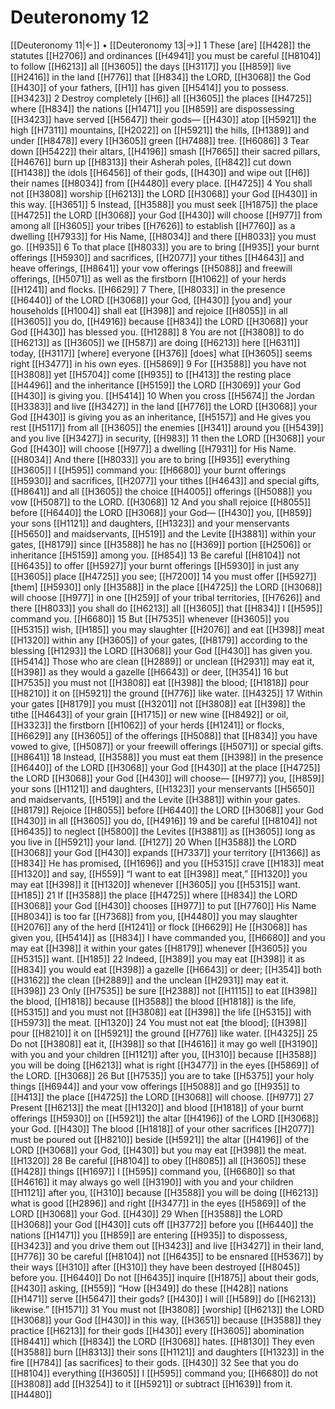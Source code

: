 # Deuteronomy 12
[[Deuteronomy 11|←]] • [[Deuteronomy 13|→]]
1 These [are] [[H428]] the statutes [[H2706]] and ordinances [[H4941]] you must be careful [[H8104]] to follow [[H6213]] all [[H3605]] the days [[H3117]] you [[H859]] live [[H2416]] in the land [[H776]] that [[H834]] the LORD, [[H3068]] the God [[H430]] of your fathers, [[H1]] has given [[H5414]] you to possess. [[H3423]] 
2 Destroy completely [[H6]] all [[H3605]] the places [[H4725]] where [[H834]] the nations [[H1471]] you [[H859]] are dispossessing [[H3423]] have served [[H5647]] their gods— [[H430]] atop [[H5921]] the high [[H7311]] mountains, [[H2022]] on [[H5921]] the hills, [[H1389]] and under [[H8478]] every [[H3605]] green [[H7488]] tree. [[H6086]] 
3 Tear down [[H5422]] their altars, [[H4196]] smash [[H7665]] their sacred pillars, [[H4676]] burn up [[H8313]] their Asherah poles, [[H842]] cut down [[H1438]] the idols [[H6456]] of their gods, [[H430]] and wipe out [[H6]] their names [[H8034]] from [[H4480]] every place. [[H4725]] 
4 You shall not [[H3808]] worship [[H6213]] the LORD [[H3068]] your God [[H430]] in this way. [[H3651]] 
5 Instead, [[H3588]] you must seek [[H1875]] the place [[H4725]] the LORD [[H3068]] your God [[H430]] will choose [[H977]] from among all [[H3605]] your tribes [[H7626]] to establish [[H7760]] as a dwelling [[H7933]] for His Name, [[H8034]] and there [[H8033]] you must go. [[H935]] 
6 To that place [[H8033]] you are to bring [[H935]] your burnt offerings [[H5930]] and sacrifices, [[H2077]] your tithes [[H4643]] and heave offerings, [[H8641]] your vow offerings [[H5088]] and freewill offerings, [[H5071]] as well as the firstborn [[H1062]] of your herds [[H1241]] and flocks. [[H6629]] 
7 There, [[H8033]] in the presence [[H6440]] of the LORD [[H3068]] your God, [[H430]] [you and] your households [[H1004]] shall eat [[H398]] and rejoice [[H8055]] in all [[H3605]] you do, [[H4916]] because [[H834]] the LORD [[H3068]] your God [[H430]] has blessed you. [[H1288]] 
8 You are not [[H3808]] to do [[H6213]] as [[H3605]] we [[H587]] are doing [[H6213]] here [[H6311]] today, [[H3117]] [where] everyone [[H376]] [does] what [[H3605]] seems right [[H3477]] in his own eyes. [[H5869]] 
9 For [[H3588]] you have not [[H3808]] yet [[H5704]] come [[H935]] to [[H413]] the resting place [[H4496]] and the inheritance [[H5159]] the LORD [[H3069]] your God [[H430]] is giving you. [[H5414]] 
10 When you cross [[H5674]] the Jordan [[H3383]] and live [[H3427]] in the land [[H776]] the LORD [[H3068]] your God [[H430]] is giving you as an inheritance, [[H5157]] and He gives you rest [[H5117]] from all [[H3605]] the enemies [[H341]] around you [[H5439]] and you live [[H3427]] in security, [[H983]] 
11 then the LORD [[H3068]] your God [[H430]] will choose [[H977]] a dwelling [[H7931]] for His Name. [[H8034]] And there [[H8033]] you are to bring [[H935]] everything [[H3605]] I [[H595]] command you: [[H6680]] your burnt offerings [[H5930]] and sacrifices, [[H2077]] your tithes [[H4643]] and special gifts, [[H8641]] and all [[H3605]] the choice [[H4005]] offerings [[H5088]] you vow [[H5087]] to the LORD. [[H3068]] 
12 And you shall rejoice [[H8055]] before [[H6440]] the LORD [[H3068]] your God— [[H430]] you, [[H859]] your sons [[H1121]] and daughters, [[H1323]] and your menservants [[H5650]] and maidservants, [[H519]] and the Levite [[H3881]] within your gates, [[H8179]] since [[H3588]] he has no [[H369]] portion [[H2506]] or inheritance [[H5159]] among you. [[H854]] 
13 Be careful [[H8104]] not [[H6435]] to offer [[H5927]] your burnt offerings [[H5930]] in just any [[H3605]] place [[H4725]] you see; [[H7200]] 
14 you must offer [[H5927]] [them] [[H5930]] only [[H3588]] in the place [[H4725]] the LORD [[H3068]] will choose [[H977]] in one [[H259]] of your tribal territories, [[H7626]] and there [[H8033]] you shall do [[H6213]] all [[H3605]] that [[H834]] I [[H595]] command you. [[H6680]] 
15 But [[H7535]] whenever [[H3605]] you [[H5315]] wish, [[H185]] you may slaughter [[H2076]] and eat [[H398]] meat [[H1320]] within any [[H3605]] of your gates, [[H8179]] according to the blessing [[H1293]] the LORD [[H3068]] your God [[H430]] has given you. [[H5414]] Those who are clean [[H2889]] or unclean [[H2931]] may eat it, [[H398]] as they would a gazelle [[H6643]] or deer, [[H354]] 
16 but [[H7535]] you must not [[H3808]] eat [[H398]] the blood; [[H1818]] pour [[H8210]] it on [[H5921]] the ground [[H776]] like water. [[H4325]] 
17 Within your gates [[H8179]] you must [[H3201]] not [[H3808]] eat [[H398]] the tithe [[H4643]] of your grain [[H1715]] or new wine [[H8492]] or oil, [[H3323]] the firstborn [[H1062]] of your herds [[H1241]] or flocks, [[H6629]] any [[H3605]] of the offerings [[H5088]] that [[H834]] you have vowed to give, [[H5087]] or your freewill offerings [[H5071]] or special gifts. [[H8641]] 
18 Instead, [[H3588]] you must eat them [[H398]] in the presence [[H6440]] of the LORD [[H3068]] your God [[H430]] at the place [[H4725]] the LORD [[H3068]] your God [[H430]] will choose— [[H977]] you, [[H859]] your sons [[H1121]] and daughters, [[H1323]] your menservants [[H5650]] and maidservants, [[H519]] and the Levite [[H3881]] within your gates. [[H8179]] Rejoice [[H8055]] before [[H6440]] the LORD [[H3068]] your God [[H430]] in all [[H3605]] you do, [[H4916]] 
19 and be careful [[H8104]] not [[H6435]] to neglect [[H5800]] the Levites [[H3881]] as [[H3605]] long as you live in [[H5921]] your land. [[H127]] 
20 When [[H3588]] the LORD [[H3068]] your God [[H430]] expands [[H7337]] your territory [[H1366]] as [[H834]] He has promised, [[H1696]] and you [[H5315]] crave [[H183]] meat [[H1320]] and say, [[H559]] “I want to eat [[H398]] meat,” [[H1320]] you may eat [[H398]] it [[H1320]] whenever [[H3605]] you [[H5315]] want. [[H185]] 
21 If [[H3588]] the place [[H4725]] where [[H834]] the LORD [[H3068]] your God [[H430]] chooses [[H977]] to put [[H7760]] His Name [[H8034]] is too far [[H7368]] from you, [[H4480]] you may slaughter [[H2076]] any of the herd [[H1241]] or flock [[H6629]] He [[H3068]] has given you, [[H5414]] as [[H834]] I have commanded you, [[H6680]] and you may eat [[H398]] it within your gates [[H8179]] whenever [[H3605]] you [[H5315]] want. [[H185]] 
22 Indeed, [[H389]] you may eat [[H398]] it as [[H834]] you would eat [[H398]] a gazelle [[H6643]] or deer; [[H354]] both [[H3162]] the clean [[H2889]] and the unclean [[H2931]] may eat it. [[H398]] 
23 Only [[H7535]] be sure [[H2388]] not [[H1115]] to eat [[H398]] the blood, [[H1818]] because [[H3588]] the blood [[H1818]] is the life, [[H5315]] and you must not [[H3808]] eat [[H398]] the life [[H5315]] with [[H5973]] the meat. [[H1320]] 
24 You must not eat [the blood]; [[H398]] pour [[H8210]] it on [[H5921]] the ground [[H776]] like water. [[H4325]] 
25 Do not [[H3808]] eat it, [[H398]] so that [[H4616]] it may go well [[H3190]] with you and your children [[H1121]] after you, [[H310]] because [[H3588]] you will be doing [[H6213]] what is right [[H3477]] in the eyes [[H5869]] of the LORD. [[H3068]] 
26 But [[H7535]] you are to take [[H5375]] your holy things [[H6944]] and your vow offerings [[H5088]] and go [[H935]] to [[H413]] the place [[H4725]] the LORD [[H3068]] will choose. [[H977]] 
27 Present [[H6213]] the meat [[H1320]] and blood [[H1818]] of your burnt offerings [[H5930]] on [[H5921]] the altar [[H4196]] of the LORD [[H3068]] your God. [[H430]] The blood [[H1818]] of your other sacrifices [[H2077]] must be poured out [[H8210]] beside [[H5921]] the altar [[H4196]] of the LORD [[H3068]] your God, [[H430]] but you may eat [[H398]] the meat. [[H1320]] 
28 Be careful [[H8104]] to obey [[H8085]] all [[H3605]] these [[H428]] things [[H1697]] I [[H595]] command you, [[H6680]] so that [[H4616]] it may always go well [[H3190]] with you and your children [[H1121]] after you, [[H310]] because [[H3588]] you will be doing [[H6213]] what is good [[H2896]] and right [[H3477]] in the eyes [[H5869]] of the LORD [[H3068]] your God. [[H430]] 
29 When [[H3588]] the LORD [[H3068]] your God [[H430]] cuts off [[H3772]] before you [[H6440]] the nations [[H1471]] you [[H859]] are entering [[H935]] to dispossess, [[H3423]] and you drive them out [[H3423]] and live [[H3427]] in their land, [[H776]] 
30 be careful [[H8104]] not [[H6435]] to be ensnared [[H5367]] by their ways [[H310]] after [[H310]] they have been destroyed [[H8045]] before you. [[H6440]] Do not [[H6435]] inquire [[H1875]] about their gods, [[H430]] asking, [[H559]] “How [[H349]] do these [[H428]] nations [[H1471]] serve [[H5647]] their gods? [[H430]] I will [[H589]] do [[H6213]] likewise.” [[H1571]] 
31 You must not [[H3808]] [worship] [[H6213]] the LORD [[H3068]] your God [[H430]] in this way, [[H3651]] because [[H3588]] they practice [[H6213]] for their gods [[H430]] every [[H3605]] abomination [[H8441]] which [[H834]] the LORD [[H3068]] hates. [[H8130]] They even [[H3588]] burn [[H8313]] their sons [[H1121]] and daughters [[H1323]] in the fire [[H784]] [as sacrifices] to their gods. [[H430]] 
32 See that you do [[H8104]] everything [[H3605]] I [[H595]] command you; [[H6680]] do not [[H3808]] add [[H3254]] to it [[H5921]] or subtract [[H1639]] from it. [[H4480]] 
